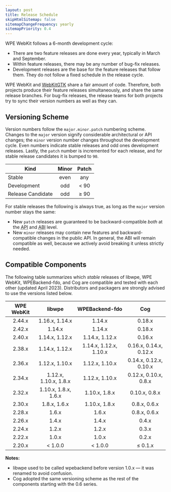 ```yaml
---
layout: post
title: Release Schedule
skipHtmlSitemap: false
sitemapChangeFrequency: yearly
sitemapPriority: 0.4
---
```


WPE WebKit follows a 6-month development cycle:

- There are two feature releases are done every year, typically in March
  and September.
- Within feature releases, there may be any number of bug-fix releases.
- Development releases are the base for the feature releases that follow
  them. They do not follow a fixed schedule in the release cycle.


WPE WebKit and [WebKitGTK](https://webkitgtk.org) share a fair amount of code.
Therefore, both projects produce their feature releases simultaneously,
and share the same release branches. For bug-fix releases, the release
teams for both projects try to sync their version numbers as well as they
can.


## Versioning Scheme

Version numbers follow the `major.minor.patch` numbering scheme. Changes to
the `major` version signify considerable architectural or API changes; the
`minor` version number changes throughout the development cycle. Even numbers
indicate stable releases and odd ones development releases. Lastly, the
`patch` number is incremented for each release, and for stable release
candidates it is bumped to `90`.

| **Kind**          | **Minor** | **Patch** |
|-------------------|:---------:|:---------:|
| Stable            | even      | any       |
| Development       | odd       | \< 90     |
| Release Candidate | odd       | ≥ 90      |


For stable releases the following is always true, as long as the `major`
version number stays the same:

- New `patch` releases are guaranteed to be backward-compatible *both*
  at the <abbr title="Application Program Interface">API</abbr> and <abbr title="Application Binary Interface">ABI</abbr> level.
- New `minor` releases may contain new features and backward-compatible
  changes in the public API. In general, the ABI will remain compatible as
  well, because we actively avoid breaking it unless strictly needed.


## Compatible Components

The following table summarizes which *stable* releases of libwpe, WPE WebKit,
WPEBackend-fdo, and Cog are compatible and tested with each other (updated
April 2023). Distributors and packagers are strongly advised to use the
versions listed below.

| **WPE WebKit** | **libwpe**   | **WPEBackend-fdo** | **Cog**      |
|:--------------:|:------------:|:------------------:|:------------:|
| 2.44.x         | 1.16.x, 1.14.x | 1.14.x           | 0.18.x       |
| 2.42.x         | 1.14.x       | 1.14.x             | 0.18.x       |
| 2.40.x         | 1.14.x, 1.12.x | 1.14.x, 1.12.x | 0.16.x |
| 2.38.x         | 1.14.x, 1.12.x | 1.14.x, 1.12.x, 1.10.x | 0.16.x, 0.14.x, 0.12.x |
| 2.36.x         | 1.12.x, 1.10.x | 1.12.x, 1.10.x | 0.14.x, 0.12.x, 0.10.x | 
| 2.34.x         | 1.12.x, 1.10.x, 1.8.x | 1.12.x, 1.10.x | 0.12.x, 0.10.x, 0.8.x |
| 2.32.x         | 1.10.x, 1.8.x, 1.6.x | 1.10.x, 1.8.x | 0.10.x, 0.8.x |
| 2.30.x         | 1.8.x, 1.6.x | 1.10.x, 1.8.x      | 0.8.x, 0.6.x |
| 2.28.x         | 1.6.x        | 1.6.x              | 0.8.x, 0.6.x |
| 2.26.x         | 1.4.x        | 1.4.x              | 0.4.x        |
| 2.24.x         | 1.2.x        | 1.2.x              | 0.3.x        |
| 2.22.x         | 1.0.x        | 1.0.x              | 0.2.x        |
| 2.20.x         | \< 1.0.0     | \< 1.0.0           | ≤ 0.1.x      |


**Notes:**

- libwpe used to be called wpebackend before version 1.0.x — it was renamed to
  avoid confusion.
- Cog adopted the same versioning scheme as the rest of the components
  starting with the 0.6 series.
